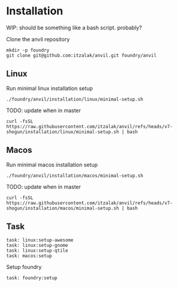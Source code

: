 # Installation

WIP: should be something like a bash script. probably?

Clone the anvil repository

```shell
mkdir -p foundry
git clone git@github.com:itzalak/anvil.git foundry/anvil
```

## Linux

Run minimal linux installation setup

```shell
./foundry/anvil/installation/linux/minimal-setup.sh
```

TODO: update when in master

```shell
curl -fsSL https://raw.githubusercontent.com/itzalak/anvil/refs/heads/v7-shogun/installation/linux/minimal-setup.sh | bash
```

## Macos

Run minimal macos installation setup

```shell
./foundry/anvil/installation/macos/minimal-setup.sh
```

TODO: update when in master

```shell
curl -fsSL https://raw.githubusercontent.com/itzalak/anvil/refs/heads/v7-shogun/installation/macos/minimal-setup.sh | bash
```

## Task

```shell
task: linux:setup-awesome
task: linux:setup-gnome
task: linux:setup-qtile
task: macos:setup
```

Setup foundry

```shell
task: foundry:setup
```
